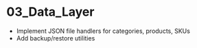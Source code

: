 # 03_Data_Layer

- Implement JSON file handlers for categories, products, SKUs
- Add backup/restore utilities
